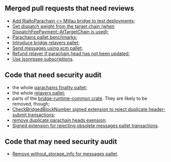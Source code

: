 ## Merged pull requests that need reviews

- [Add RialtoParachain <> Millau bridge to test deployments](https://github.com/paritytech/parity-bridges-common/pull/1412);
- [Get dispatch weight from the target chain (when DispatchFeePayment::AtTargetChain is used)](https://github.com/paritytech/parity-bridges-common/pull/1430);
- [Parachains pallet benchmarks](https://github.com/paritytech/parity-bridges-common/pull/1436);
- [Introduce bridge relayers pallet](https://github.com/paritytech/parity-bridges-common/pull/1513);
- [Send messages using xcm pallet](https://github.com/paritytech/parity-bridges-common/pull/1518);
- [Refund relayer if parachain head has not been updated](https://github.com/paritytech/parity-bridges-common/pull/1528);
- [Use jsonrpsee subscriptions](https://github.com/paritytech/parity-bridges-common/pull/1533).

## Code that need security audit

- the whole [parachains finality pallet](./modules/parachains);
- the whole [relayers pallet](./modules/relayers);
- parts of the [bridge-runtime-common crate](./bin/runtime-common). They are likely to be removed, though;
- [CheckBridgedBlockNumber signed extension to reject duplicate header-submit transactions](https://github.com/paritytech/parity-bridges-common/pull/1352);
- [remove duplicate parachain heads exension](https://github.com/paritytech/parity-bridges-common/pull/1444);
- [Signed extension for rejecting obsolete messages pallet transactions](https://github.com/paritytech/parity-bridges-common/pull/1446).

## Code that may need security audit

- [Remove without_storage_info for messages pallet](https://github.com/paritytech/parity-bridges-common/pull/1487).